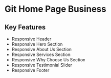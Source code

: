 # Git Home Page Business

## Key Features

- Responsive Header
- Responsive Hero Section
- Responsive About Us Section
- Responsive Services Section
- Responsive Why Choose Us Section
- Responsive Testimonial Slider
- Responsive Footer